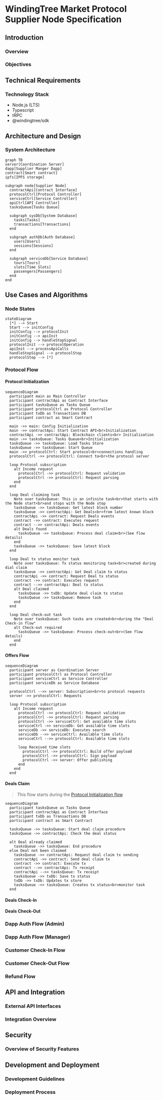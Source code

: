 # WindingTree Market Protocol Supplier Node Specification

## Introduction

### Overview

### Objectives

## Technical Requirements

### Technology Stack

- Node.js (LTS)
- Typescript
- tRPC
- @windingtree/sdk

## Architecture and Design

### System Architecture

```mermaid
graph TB
server[Coordination Server]
dapp[Supplier Manger Dapp]
contract[Smart contract]
ipfs[IPFS storage]

subgraph node[Supplier Node]
  contractApi[Contract Interface]
  protocolCtrl[Protocol Controller]
  serviceCtrl[Service Controller]
  apiCtrl[API Controller]
  tasksQueue[Tasks Queue]

  subgraph sysDb[System Database]
    tasks[Tasks]
    transactions[Transactions]
  end

  subgraph authDb[Auth Database]
    users[Users]
    sessions[Sessions]
  end

  subgraph serviceDb[Service Database]
    tours[Tours]
    slots[Time Slots]
    passengers[Passengers]
  end
end
```

## Use Cases and Algorithms

### Node States

```mermaid
stateDiagram
  [*] --> Start
  Start --> initConfig
  initConfig --> protocolInit
  initConfig --> apiInit
  initConfig --> handleStopSignal
  protocolInit --> protocolOperation
  apiInit --> processApiCalls
  handleStopSignal --> protocolStop
  protocolStop --> [*]
```

### Protocol Flow

#### Protocol Initialization

```mermaid
sequenceDiagram
  participant main as Main Controller
  participant contractApi as Contract Interface
  participant tasksQueue as Tasks Queue
  participant protocolCtrl as Protocol Controller
  participant txDb as Transactions DB
  participant contract as Smart Contract

  main ->> main: Config Initialization
  main ->> contractApi: Start Contract API<br>Initialization
  contractApi ->> contractApi: Blockchain clients<br> Initialization
  main ->> tasksQueue: Tasks Queue<br>Initialization
  tasksQueue ->> tasksQueue: Load Tasks Store
  tasksQueue ->> tasksQueue: Start Queue
  main ->> protocolCtrl: Start protocol<br>connections handling
  protocolCtrl ->> protocolCtrl: Connect to<br>the protocol server

  loop Protocol subscription
    alt Income request
      protocolCtrl ->> protocolCtrl: Request validation
      protocolCtrl ->> protocolCtrl: Request parsing
    end
  end

  loop Deal claiming task
    Note over tasksQueue: This is an infinite task<br>that starts with the Node start<br>and stops with the Node stop
    tasksQueue ->> tasksQueue: Get latest block number
    tasksQueue ->> contractApi: Get Deals<br>from latest known block
    contractApi ->> contract: Request Deals events
    contract ->> contract: Executes request
    contract -->> contractApi: Deals events
    alt Deals found
      tasksQueue ->> tasksQueue: Process deal claim<br>(See flow details)
    end
    tasksQueue ->> tasksQueue: Save latest block
  end

  loop Deal tx status monitor task
    Note over tasksQueue: Tx status monitoring task<br>created during dial claim
    tasksQueue ->> contractApi: Get Deal claim tx status
    contractApi ->> contract: Request Deal tx status
    contract ->> contract: Executes request
    contract -->> contractApi: Deal tx status
    alt Deal claimed
      tasksQueue ->> txDb: Update deal claim tx status
      tasksQueue ->> tasksQueue: Remove task
    end
  end

  loop Deal check-out task
    Note over tasksQueue: Such tasks are created<br>during the "Deal Check-in flow"
    alt Check-out required
      tasksQueue ->> tasksQueue: Process check-out<br>(See flow details)
    end
  end
```

#### Offers Flow

```mermaid
sequenceDiagram
  participant server as Coordination Server
  participant protocolCtrl as Protocol Controller
  participant serviceCtrl as Service Controller
  participant serviceDb as Service Database

  protocolCtrl -->> server: Subscription<br>to protocol requests
  server ->> protocolCtrl: Requests

  loop Protocol subscription
    alt Income request
      protocolCtrl ->> protocolCtrl: Request validation
      protocolCtrl ->> protocolCtrl: Request parsing
      protocolCtrl ->> serviceCtrl: Get available time slots
      serviceCtrl ->> serviceDb: Get available time slots
      serviceDb ->> serviceDb: Executes search
      serviceDb -->> serviceCtrl: Available time slots
      serviceCtrl -->> protocolCtrl: Available time slots

      loop Received time slots
        protocolCtrl ->> protocolCtrl: Build offer payload
        protocolCtrl ->> protocolCtrl: Sign payload
        protocolCtrl ->> server: Offer publishing
      end
    end
  end
```

#### Deals Claim

> This flow starts during the [Protocol Initialization flow](#protocol-initialization)

```mermaid
sequenceDiagram
  participant tasksQueue as Tasks Queue
  participant contractApi as Contract Interface
  participant txDb as Transactions DB
  participant contract as Smart Contract

  tasksQueue ->> tasksQueue: Start deal claim procedure
  tasksQueue ->> contractApi: Check the deal status

  alt Deal already claimed
    tasksQueue ->> tasksQueue: End procedure
  else Deal not been claimed
    tasksQueue ->> contractApi: Request deal claim tx sending
    contractApi ->> contract: Send deal claim tx
    contract ->> contract: Execute tx
    contract -->> contractApi: Tx receipt
    contractApi -->> tasksQueue: Tx receipt
    tasksQueue ->> txDb: Save tx status
    txDb ->> txDb: Updates tx store
    tasksQueue ->> tasksQueue: Creates tx status<br>monitor task
  end
```

#### Deals Check-In

#### Deals Check-Out

### Dapp Auth Flow (Admin)

### Dapp Auth Flow (Manager)

### Customer Check-In Flow

### Customer Check-Out Flow

### Refund Flow

## API and Integration

### External API Interfaces

### Integration Overview

## Security

### Overview of Security Features

## Development and Deployment

### Development Guidelines

### Deployment Process
